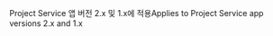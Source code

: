 <span data-ttu-id="1b571-101">Project Service 앱 버전 2.x 및 1.x에 적용</span><span class="sxs-lookup"><span data-stu-id="1b571-101">Applies to Project Service app versions 2.x and 1.x</span></span>
